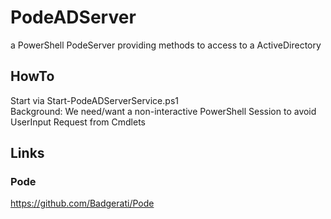 # PodeADServer  
a PowerShell PodeServer providing methods to access to a ActiveDirectory  

## HowTo  
Start via Start-PodeADServerService.ps1  
Background: We need/want a non-interactive PowerShell Session to avoid UserInput Request from Cmdlets  

## Links  
  
### Pode  
https://github.com/Badgerati/Pode  
